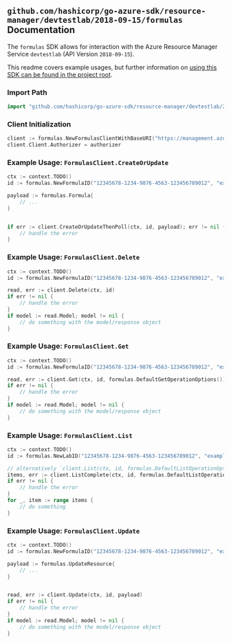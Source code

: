 
## `github.com/hashicorp/go-azure-sdk/resource-manager/devtestlab/2018-09-15/formulas` Documentation

The `formulas` SDK allows for interaction with the Azure Resource Manager Service `devtestlab` (API Version `2018-09-15`).

This readme covers example usages, but further information on [using this SDK can be found in the project root](https://github.com/hashicorp/go-azure-sdk/tree/main/docs).

### Import Path

```go
import "github.com/hashicorp/go-azure-sdk/resource-manager/devtestlab/2018-09-15/formulas"
```


### Client Initialization

```go
client := formulas.NewFormulasClientWithBaseURI("https://management.azure.com")
client.Client.Authorizer = authorizer
```


### Example Usage: `FormulasClient.CreateOrUpdate`

```go
ctx := context.TODO()
id := formulas.NewFormulaID("12345678-1234-9876-4563-123456789012", "example-resource-group", "labValue", "nameValue")

payload := formulas.Formula{
	// ...
}


if err := client.CreateOrUpdateThenPoll(ctx, id, payload); err != nil {
	// handle the error
}
```


### Example Usage: `FormulasClient.Delete`

```go
ctx := context.TODO()
id := formulas.NewFormulaID("12345678-1234-9876-4563-123456789012", "example-resource-group", "labValue", "nameValue")

read, err := client.Delete(ctx, id)
if err != nil {
	// handle the error
}
if model := read.Model; model != nil {
	// do something with the model/response object
}
```


### Example Usage: `FormulasClient.Get`

```go
ctx := context.TODO()
id := formulas.NewFormulaID("12345678-1234-9876-4563-123456789012", "example-resource-group", "labValue", "nameValue")

read, err := client.Get(ctx, id, formulas.DefaultGetOperationOptions())
if err != nil {
	// handle the error
}
if model := read.Model; model != nil {
	// do something with the model/response object
}
```


### Example Usage: `FormulasClient.List`

```go
ctx := context.TODO()
id := formulas.NewLabID("12345678-1234-9876-4563-123456789012", "example-resource-group", "labValue")

// alternatively `client.List(ctx, id, formulas.DefaultListOperationOptions())` can be used to do batched pagination
items, err := client.ListComplete(ctx, id, formulas.DefaultListOperationOptions())
if err != nil {
	// handle the error
}
for _, item := range items {
	// do something
}
```


### Example Usage: `FormulasClient.Update`

```go
ctx := context.TODO()
id := formulas.NewFormulaID("12345678-1234-9876-4563-123456789012", "example-resource-group", "labValue", "nameValue")

payload := formulas.UpdateResource{
	// ...
}


read, err := client.Update(ctx, id, payload)
if err != nil {
	// handle the error
}
if model := read.Model; model != nil {
	// do something with the model/response object
}
```

